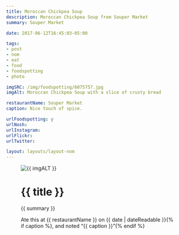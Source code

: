 ```yaml
---
title: Moroccan Chickpea Soup
description: Moroccan Chickpea Soup from Souper Market
summary: Souper Market

date: 2017-06-12T16:45:03-05:00

tags:
- post
- nom
- eat
- food
- foodspotting
- photo

imgSRC: /img/foodspotting/6075757.jpg
imgAlt: Moroccan Chickpea Soup with a slice of crusty bread

restaurantName: Souper Market
caption: Nice touch of spice.

urlFoodspotting: y
urlNosh:
urlInstagram:
urlFlickr:
urlTwitter:

layout: layouts/layout-nom
---
```

<figure class="nom">
	<img class="u-photo img-border" src="{{ imgSRC }}" alt="{{ imgALT }}">
	<figcaption>
		<h1 class="title p-name">{{ title }}</h1>
		<p class="summary">{{ summary }}</p>
		<p>Ate this at {{ restaurantName }} on <time class="dt-published" datetime="{{ date | dateIso }}">{{ date | dateReadable }}</time>{% if caption %}, and noted <q class="caption">{{ caption }}</q>{% endif %}
	</figcaption>
</figure>